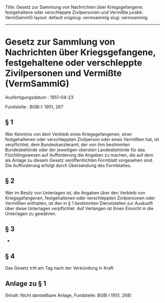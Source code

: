 Title: Gesetz zur Sammlung von Nachrichten über Kriegsgefangene, festgehaltene oder
  verschleppte Zivilpersonen und Vermißte
jurabk: VermSammlG
layout: default
origslug: vermsammlg
slug: vermsammlg

---

# Gesetz zur Sammlung von Nachrichten über Kriegsgefangene, festgehaltene oder verschleppte Zivilpersonen und Vermißte (VermSammlG)

Ausfertigungsdatum
:   1951-04-23

Fundstelle
:   BGBl I: 1951, 267



## § 1

Wer Kenntnis von dem Verbleib eines Kriegsgefangenen, einer
festgehaltenen oder verschleppten Zivilperson oder eines Vermißten
hat, ist verpflichtet, dem Bundeskanzleramt, der von ihm bestimmten
Bundesbehörde oder der jeweiligen obersten Landesbehörde für das
Flüchtlingswesen auf Aufforderung die Angaben zu machen, die auf dem
als Anlage zu diesem Gesetz veröffentlichten Formblatt vorgesehen
sind. Die Aufforderung erfolgt durch Übersendung des Formblattes.


## § 2

Wer im Besitz von Unterlagen ist, die Angaben über den Verbleib von
Kriegsgefangenen, festgehaltenen oder verschleppten Zivilpersonen oder
Vermißten enthalten, ist den in § 1 bestimmten Dienststellen zur
Auskunft über diese Unterlagen verpflichtet. Auf Verlangen ist ihnen
Einsicht in die Unterlagen zu gewähren.


## § 3

-


## § 4

Das Gesetz tritt am Tag nach der Verkündung in Kraft.


## Anlage zu § 1

(Inhalt: Nicht darstellbare Anlage,
Fundstelle: BGBl I 1951, 268)

